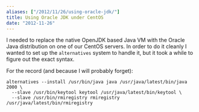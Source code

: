 ```yaml
---
aliases: ["/2012/11/26/using-oracle-jdk/"]
title: Using Oracle JDK under CentOS
date: "2012-11-26"
---
```


I needed to replace the native OpenJDK based Java VM with the Oracle
Java distribution on one of our CentOS servers.  In order to do it
cleanly I wanted to set up the `alternatives` system to handle it, but
it took a while to figure out the exact syntax.

For the record (and because I will probably forget):

    alternatives --install /usr/bin/java java /usr/java/latest/bin/java 2000 \
      --slave /usr/bin/keytool keytool /usr/java/latest/bin/keytool \
      --slave /usr/bin/rmiregistry rmiregistry /usr/java/latest/bin/rmiregistry

